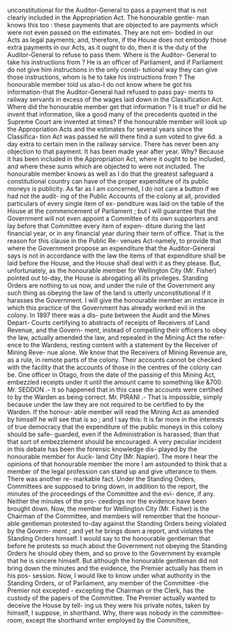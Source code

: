 unconstitutional for the Auditor-General to pass a payment that is not clearly included in the Appropriation Act. The honourable gentle- man knows this too : these payments that are objected to are payments which were not even passed on the estimates. They are not em- bodied in our Acts as legal payments; and, therefore, if the House does not embody those extra payments in our Acts, as it ought to do, then it is the duty of the Auditor-General to refuse to pass them. Where is the Auditor- General to take his instructions from ? He is an officer of Parliament, and if Parliament do not give him instructions in the only consti- tutional way they can give those instructions, whom is he to take his instructions from ? The honourable member told us also-I do not know where he got his information-that the Auditor-General had refused to pass pay- ments to railway servants in excess of the wages laid down in the Classification Act. Where did the honourable member get that information ? Is it true? or did he invent that information, like a good many of the precedents quoted in the Supreme Court are invented at times? If the honourable member will look up the Appropriation Acts and the estimates for several years since the Classifica- tion Act was passed he will there find a sum voted to give 6d. a day extra to certain men in the railway service. There has never been any objection to that payment. It has been made year after year. Why? Because it has been included in the Appropriation Act, where it ought to be included, and where these sums which are objected to were not included. The honourable member knows as well as I do that the greatest safeguard a constitutional country can have of the proper expenditure of its public moneys is publicity. As far as I am concerned, I do not care a button if we had not the audit- ing of the Public Accounts of the colony at all, provided particulars of every single item of ex- penditure was laid on the table of the House at the commencement of Parliament ; but I will guarantee that the Government will not even appoint a Committee of its own supporters and lay before that Committee every item of expen- diture during the last financial year, or in any financial year during their term of office. That is the reason for this clause in the Public Re- venues Act-namely, to provide that where the Government propose an expenditure that the Auditor-General says is not in accordance with the law the items of that expenditure shall be laid before the House, and the House shall deal with it as they please. But, unfortunately, as the honourable member for Wellington City (Mr. Fisher) pointed out to-day, the House is abrogating all its privileges. Standing Orders are nothing to us now, and under the rule of the Government any such thing as obeying the law of the land is utterly unconstitutional if it harasses the Government. I will give the honourable member an instance in which this practice of the Government has already worked evil in the colony. In 1897 there was a dis- pute between the Audit and the Mines Depart- Courts certifying to abstracts of receipts of Receivers of Land Revenue, and the Govern- ment, instead of compelling their officers to obey the law, actually amended the law, and repealed in the Mining Act the refer- ence to the Wardens, resting content with a statement by the Receiver of Mining Reve- nue alone. We know that the Receivers of Mining Revenue are, as a rule, in remote parts of the colony. Their accounts cannot be checked with the facility that the accounts of those in the centres of the colony can be. One officer in Otago, from the date of the passing of this Mining Act, embezzled receipts under it until the amount came to something like &700. Mr. SEDDON .- It so happened that in this case the accounts were certihed to by the Warden as being correct. Mr. PIRANI .- That is impossible, simply because under the law they are not required to be certified to by the Warden. If the honour- able member will read the Mining Act as amended by himself he will see that is so ; and I say this: It is far more in the interests of true democracy that the expenditure of the public moneys in this colony should be safe- guarded, even if the Administration is harassed, than that that sort of embezzlement should be encouraged. A very peculiar incident in this debate has been the forensic knowledge dis- played by the honourable member for Auck- land City (Mr. Napier). The more I hear the opinions of that honourable member the more I am astounded to think that a member of the legal profession can stand up and give utterance to them. There was another re- markable fact. Under the Standing Orders, Committees are supposed to bring down, in addition to the report, the minutes of the proceedings of the Committee and the evi- dence, if any. Neither the minutes of the pro- ceedings nor the evidence have been brought down. Now, the member for Wellington City (Mr. Fisher) is the Chairman of the Committee, and members will remember that the honour- able gentleman protested to-day against the Standing Orders being violated by the Govern- ment ; and yet he brings down a report, and violates the Standing Orders himself. I would say to the honourable gentleman that before he protests so much about the Government not obeying the Standing Orders he should obey them, and so prove to the Government by example that he is sincere himself. But although the honourable gentleman did not bring down the minutes and the evidence, the Premier actually has them in his pos- session. Now, I would like to know under what authority in the Standing Orders, or of Parliament, any member of the Committee -the Premier not excepted - excepting the Chairman or the Clerk, has the custody of the papers of the Committee. The Premier actually wanted to deceive the House by tell- ing us they were his private notes, taken by himself, I suppose, in shorthand. Why, there was nobody in the committee-room, except the shorthand writer employed by the Committee, 